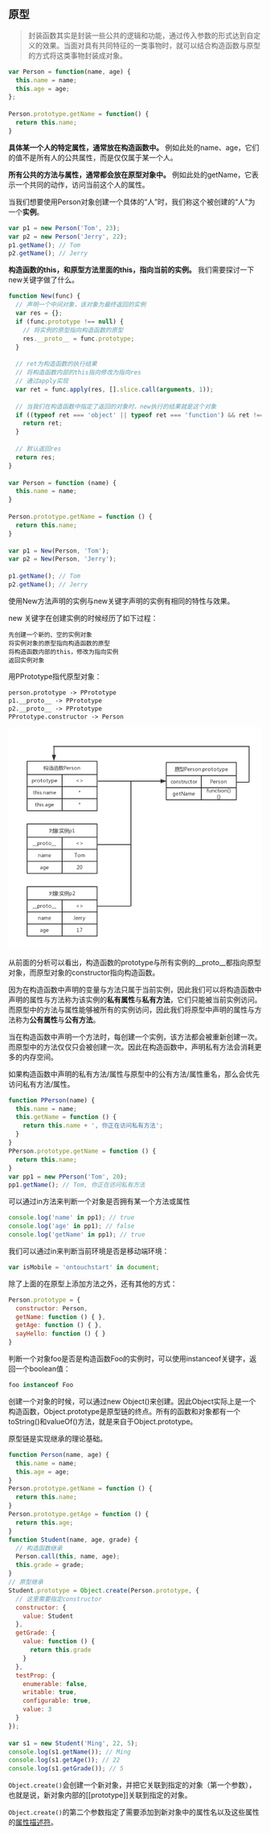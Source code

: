 ## 原型

> 封装函数其实是封装一些公共的逻辑和功能，通过传入参数的形式达到自定义的效果。当面对具有共同特征的一类事物时，就可以结合构造函数与原型的方式将这类事物封装成对象。

```js
var Person = function(name, age) {
  this.name = name;
  this.age = age;
};

Person.prototype.getName = function() {
  return this.name;
}
```

**具体某一个人的特定属性，通常放在构造函数中。** 例如此处的name、age，它们的值不是所有人的公共属性，而是仅仅属于某一个人。

**所有公共的方法与属性，通常都会放在原型对象中。** 例如此处的getName，它表示一个共同的动作，访问当前这个人的属性。

当我们想要使用Person对象创建一个具体的“人”时，我们称这个被创建的“人”为一个**实例**。

```js
var p1 = new Person('Tom', 23);
var p2 = new Person('Jerry', 22);
p1.getName(); // Tom
p2.getName(); // Jerry
```

**构造函数的this，和原型方法里面的this，指向当前的实例。** 我们需要探讨一下new关键字做了什么。

```js
function New(func) {
  // 声明一个中间对象，该对象为最终返回的实例
  var res = {};
  if (func.prototype !== null) {
    // 将实例的原型指向构造函数的原型
    res.__proto__ = func.prototype;
  }

  // ret为构造函数的执行结果
  // 将构造函数内部的this指向修改为指向res 
  // 通过apply实现
  var ret = func.apply(res, [].slice.call(arguments, 1));

  // 当我们在构造函数中指定了返回的对象时，new执行的结果就是这个对象
  if ((typeof ret === 'object' || typeof ret === 'function') && ret !== null) {
    return ret;
  }

  // 默认返回res
  return res;
}

var Person = function (name) {
  this.name = name;
}

Person.prototype.getName = function () {
  return this.name;
}

var p1 = New(Person, 'Tom');
var p2 = New(Person, 'Jerry');

p1.getName(); // Tom
p2.getName(); // Jerry
```

使用New方法声明的实例与new关键字声明的实例有相同的特性与效果。

new 关键字在创建实例的时候经历了如下过程：

```
先创建一个新的、空的实例对象
将实例对象的原型指向构造函数的原型
将构造函数内部的this，修改为指向实例
返回实例对象
```

用PPrototype指代原型对象：

```
person.prototype -> PPrototype
p1.__proto__ -> PPrototype
p2.__proto__ -> PPrototype
PPrototype.constructor -> Person
```

![](https://raw.githubusercontent.com/beat-the-buzzer/pictures/master/conclusion/prototype-01.png)

从前面的分析可以看出，构造函数的prototype与所有实例的__proto__都指向原型对象，而原型对象的constructor指向构造函数。

因为在构造函数中声明的变量与方法只属于当前实例，因此我们可以将构造函数中声明的属性与方法称为该实例的**私有属性**与**私有方法**，它们只能被当前实例访问。而原型中的方法与属性能够被所有的实例访问，因此我们将原型中声明的属性与方法称为**公有属性**与**公有方法**。

当在构造函数中声明一个方法时，每创建一个实例，该方法都会被重新创建一次。而原型中的方法仅仅只会被创建一次。因此在构造函数中，声明私有方法会消耗更多的内存空间。

如果构造函数中声明的私有方法/属性与原型中的公有方法/属性重名，那么会优先访问私有方法/属性。

```js
function PPerson(name) {
  this.name = name;
  this.getName = function () {
    return this.name + ', 你正在访问私有方法';
  }
}
PPerson.prototype.getName = function () {
  return this.name;
}
var pp1 = new PPerson('Tom', 20);
pp1.getName(); // Tom, 你正在访问私有方法
```

可以通过in方法来判断一个对象是否拥有某一个方法或属性

```js
console.log('name' in pp1); // true 
console.log('age' in pp1); // false
console.log('getName' in pp1); // true
```

我们可以通过in来判断当前环境是否是移动端环境：

```js
var isMobile = 'ontouchstart' in document;
```

除了上面的在原型上添加方法之外，还有其他的方式：

```js
Person.prototype = {
  constructor: Person,
  getName: function () { },
  getAge: function () { },
  sayHello: function () { }
}
```

判断一个对象foo是否是构造函数Foo的实例时，可以使用instanceof关键字，返回一个boolean值：

```js
foo instanceof Foo
```

创建一个对象的时候，可以通过new Object()来创建。因此Object实际上是一个构造函数，Object.prototype是原型链的终点。所有的函数和对象都有一个toString()和valueOf()方法，就是来自于Object.prototype。

原型链是实现继承的理论基础。

```js
function Person(name, age) {
  this.name = name;
  this.age = age;
}
Person.prototype.getName = function () {
  return this.name;
}
Person.prototype.getAge = function () {
  return this.age;
}
function Student(name, age, grade) {
  // 构造函数继承
  Person.call(this, name, age);
  this.grade = grade;
}
// 原型继承
Student.prototype = Object.create(Person.prototype, {
  // 这里需要指定constructor
  constructor: {
    value: Student
  },
  getGrade: {
    value: function () {
      return this.grade
    }
  },
  testProp: {
    enumerable: false,
    writable: true,
    configurable: true,
    value: 3
  }
});

var s1 = new Student('Ming', 22, 5);
console.log(s1.getName()); // Ming
console.log(s1.getAge()); // 22
console.log(s1.getGrade()); // 5
```

`Object.create()`会创建一个新对象，并把它关联到指定的对象（第一个参数），也就是说，新对象内部的\[[prototype]]关联到指定的对象。

`Object.create()`的第二个参数指定了需要添加到新对象中的属性名以及这些属性的[属性描述符](https://github.com/beat-the-buzzer/you-dont-know-JS/tree/master/01/3.object#属性描述符)。